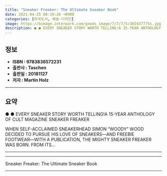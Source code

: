 ```yaml
---
title: "Sneaker Freaker: The Ultimate Sneaker Book"
date: 2021-04-25 08:19:26 +0900
categories: [외국도서, 예술-디자인]
image: https://bimage.interpark.com/goods_image/7/7/7/5/302437775s.jpg
description: ● ● EVERY SNEAKER STORY WORTH TELLING!A 15-YEAR ANTHOLOGY OF CULT MAGAZINE SNEAKER FREAKER WHEN SELF-ACCLAIMED SNEAKERHEAD SIMON “WOODY” WOOD DECIDED TO PURS
---
```


## **정보**

- **ISBN : 9783836572231**
- **출판사 : Taschen**
- **출판일 : 20181127**
- **저자 : Martin Holz**

------



## **요약**

●  ●  EVERY SNEAKER STORY WORTH TELLING!A 15-YEAR ANTHOLOGY OF CULT MAGAZINE SNEAKER FREAKER

WHEN SELF-ACCLAIMED SNEAKERHEAD SIMON “WOODY” WOOD DECIDED TO PURSUE HIS LOVE OF SNEAKERS―AND FREEBIE FOOTWEAR―WITH A PUBLICATION, THE MIGHTY SNEAKER FREAKER WAS BORN. FROM ITS... 

------



------


Sneaker Freaker: The Ultimate Sneaker Book 

------


